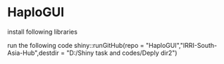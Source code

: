 # HaploGUI
install following libraries


run the following code
shiny::runGitHub(repo = "HaploGUI","IRRI-South-Asia-Hub",destdir = "D:/Shiny task and codes/Deply dir2")

